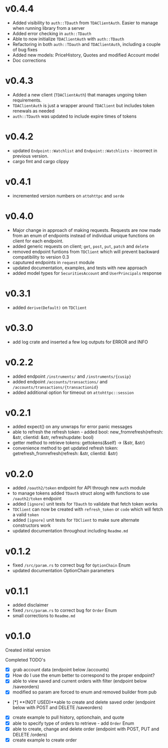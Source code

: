 # v0.4.4
- Added visibility to `auth::TDauth` from `TDAClientAuth`.  Easier to manage when running library from a server
- Added error checking in `auth::TDauth` 
- Able to now initialize `TDAClientAuth` with `auth::TDauth`
- Refactoring in both `auth::TDauth` and `TDAClientAuth`, including a couple of bug fixes
- Added new models: PriceHistory, Quotes and modified Account model
- Doc corrections

# v0.4.3
- Added a new client (`TDAClientAuth`) that manages ungoing token requirements.
- `TDAClientAuth` is just a wrapper around `TDAClient` but includes token renewals as needed
- `auth::TDauth` was updated to include expire times of tokens

# v0.4.2
- updated `Endpoint::Watchlist` and `Endpoint::Watchlists` - incorrect in previous version.
- cargo fmt and cargo clippy

# v0.4.1
- incremented version numbers on `attohttpc` and `serde`

# v0.4.0
 - Major change in approach of making requests.  Requests are now made from an enum of endpoints instead of individual unique functions on client for each endpoint.
 - added generic requests on client; `get`, `post`, `put`, `patch` and `delete`
 - removed endpoint funtions from `TDClient` which will prevent backward compatibility to version 0.3
 - caputured endpoints in `request` module
 - updated documentation, examples, and tests with new approach
 - added model types for `SecuritiesAccount` and `UserPrincipals` response

# v0.3.1
- added `derive(Default)` on `TDClient`

# v0.3.0
- add log crate and inserted a few log outputs for ERROR and INFO


# v0.2.2
- added endpoint `/instruments/` and `/instruments/{cusip}`
- added endpoint `/accounts/transactions/` and `/accounts/transactions/{transactionid}`
- added additional option for timeout on `attohttpc::session`


# v0.2.1
- added expect() on any unwraps for error panic messages
- able to refresh the refresh token - added bool: new_fromrefresh(refresh: &str, clientid: &str, refreshupdate: bool)
- getter method to retrieve tokens: gettokens(&self) -> (&str, &str)
- convenience method to get updated refresh token: getrefresh_fromrefresh(refresh: &str, clientid: &str)


# v0.2.0
- added `/oauth2/token` endpoint for API through new `auth` module
- to manage tokens added `TDauth` struct along with functions to use `/oauth2/token` endpoint
- added `[ignore]` unit tests for `TDauth` to validate that fetch token works
- `TDClient` can now be created with `refresh_token` or `code` which will fetch a valid `token`
- added `[ignore]` unit tests for `TDClient` to make sure alternate constructors work
- updated documentation throughout including `Readme.md`


# v0.1.2

- fixed `/src/param.rs` to correct bug for `OptionChain` Enum
- updated documentation OptionChain parameters


# v0.1.1

- added disclaimer
- fixed `/src/param.rs` to correct bug for `Order` Enum
- small corrections to `Readme.md`


# v0.1.0

Created initial version 

Completed TODO's
- [X] grab account data (endpoint below /accounts)
- [X] How do I use the enum better to correspond to the proper endpoint?
- [X] able to view saved and current orders with filter (endpoint below /saveorders)
- [X] modified so param are forced to enum and removed builder from pub
- [*] **(NOT USED)**able to create and delete saved order  (endpoint below with POST and DELETE /saveorders)
- [X] create example to pull history, optionchain, and quote
- [X] able to specify type of orders to retrieve - add `Order` Enum
- [X] able to create, change and delete order (endpoint with POST, PUT and DELETE /orders)
- [X] create example to create order
